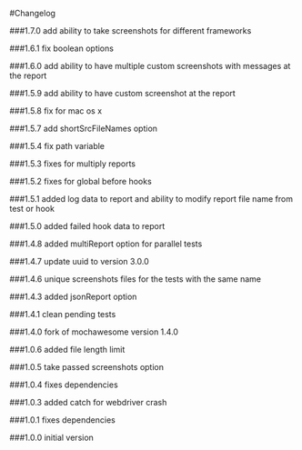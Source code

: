#Changelog

###1.7.0
add ability to take screenshots for different frameworks

###1.6.1
fix boolean options

###1.6.0
add ability to have multiple custom screenshots with messages at the report

###1.5.9
add ability to have custom screenshot at the report

###1.5.8
fix for mac os x

###1.5.7
add shortSrcFileNames option

###1.5.4
fix path variable

###1.5.3
fixes for multiply reports

###1.5.2
fixes for global before hooks

###1.5.1
added log data to report and ability to modify report file name from test or hook

###1.5.0
added failed hook data to report

###1.4.8
added multiReport option for parallel tests

###1.4.7
update uuid to version 3.0.0

###1.4.6
unique screenshots files for the tests with the same name

###1.4.3
added jsonReport option

###1.4.1
clean pending tests

###1.4.0
fork of mochawesome version 1.4.0

###1.0.6
added file length limit

###1.0.5
take passed screenshots option

###1.0.4
fixes dependencies

###1.0.3
added catch for webdriver crash

###1.0.1
fixes dependencies

###1.0.0
initial version
